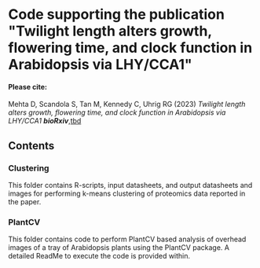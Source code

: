 # Code supporting the publication "Twilight length alters growth, flowering time, and clock function in Arabidopsis via LHY/CCA1"

#### Please cite:
Mehta D, Scandola S, Tan M, Kennedy C, Uhrig RG (2023) _Twilight length alters growth, flowering time, and clock function in Arabidopsis via LHY/CCA1_ ***bioRxiv***,[tbd](tbd)

## Contents

### Clustering
This folder contains R-scripts, input datasheets, and output datasheets and images for performing k-means clustering of proteomics data reported in the paper. 

### PlantCV
This folder contains code to perform PlantCV based analysis of overhead images of a tray of Arabidopsis plants using the PlantCV package. A detailed ReadMe to execute the code is provided within. 
